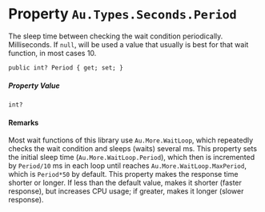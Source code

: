 # Property `Au.Types.Seconds.Period`

The sleep time between checking the wait condition periodically. Milliseconds. If `null`, will be used a value that usually is best for that wait function, in most cases 10.

```
public int? Period { get; set; }
```

##### Property Value

`int?`

#### Remarks

Most wait functions of this library use `Au.More.WaitLoop`, which repeatedly checks the wait condition and sleeps (waits) several ms. This property sets the initial sleep time (`Au.More.WaitLoop.Period`), which then is incremented by `Period/10` ms in each loop until reaches `Au.More.WaitLoop.MaxPeriod`, which is `Period*50` by default. This property makes the response time shorter or longer. If less than the default value, makes it shorter (faster response), but increases CPU usage; if greater, makes it longer (slower response).